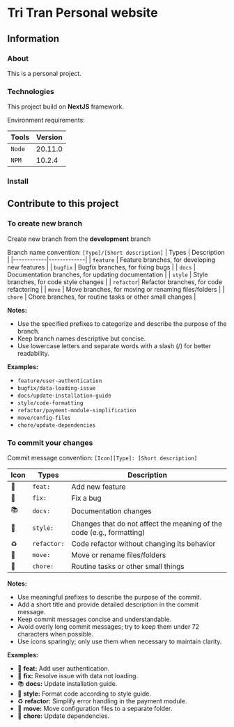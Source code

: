 # Tri Tran Personal website

## Information

### About

This is a personal project.

### Technologies

This project build on **NextJS** framework.

Environment requirements:

| Tools | Version |
|------------|-------------|
| `Node` | 20.11.0 |
| `NPM` | 10.2.4 |

### Install

## Contribute to this project

### To create new branch

Create new branch from the **development** branch

Branch name convention: `[Type]/[Short description]`
| Types | Description |
|------------|-------------|
| `feature` | Feature branches, for developing new features |
| `bugfix`  | Bugfix branches, for fixing bugs |
| `docs`    | Documentation branches, for updating documentation |
| `style`   | Style branches, for code style changes |
| `refactor`| Refactor branches, for code refactoring |
| `move`    | Move branches, for moving or renaming files/folders |
| `chore`   | Chore branches, for routine tasks or other small changes |

**Notes:**

- Use the specified prefixes to categorize and describe the purpose of the branch.
- Keep branch names descriptive but concise.
- Use lowercase letters and separate words with a slash (/) for better readability.

**Examples:**

- `feature/user-authentication`
- `bugfix/data-loading-issue`
- `docs/update-installation-guide`
- `style/code-formatting`
- `refactor/payment-module-simplification`
- `move/config-files`
- `chore/update-dependencies`

### To commit your changes

Commit message convention: `[Icon][Type]: [Short description]`

| Icon | Types | Description |
|------|------------|-------------|
| 🚀 | `feat:` | Add new feature |
| 🐛 | `fix:` | Fix a bug |
| 📚 | `docs:` | Documentation changes |
| 🎨 | `style:` | Changes that do not affect the meaning of the code (e.g., formatting) |
| ♻️ | `refactor:` | Code refactor without changing its behavior |
| 🚚 | `move:` | Move or rename files/folders |
| 🧹 | `chore:` | Routine tasks or other small things |

**Notes:**

- Use meaningful prefixes to describe the purpose of the commit.
- Add a short title and provide detailed description in the commit message.
- Keep commit messages concise and understandable.
- Avoid overly long commit messages; try to keep them under 72 characters when possible.
- Use icons sparingly; only use them when necessary to maintain clarity.

**Examples:**

- 🚀 **feat:** Add user authentication.
- 🐛 **fix:** Resolve issue with data not loading.
- 📚 **docs:** Update installation guide.
- 🎨 **style:** Format code according to style guide.
- ♻️ **refactor:** Simplify error handling in the payment module.
- 🚚 **move:** Move configuration files to a separate folder.
- 🧹 **chore:** Update dependencies.
